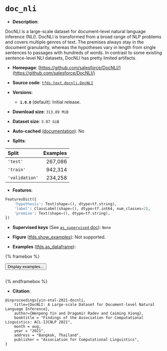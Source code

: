 <div itemscope itemtype="http://schema.org/Dataset">
  <div itemscope itemprop="includedInDataCatalog" itemtype="http://schema.org/DataCatalog">
    <meta itemprop="name" content="TensorFlow Datasets" />
  </div>
  <meta itemprop="name" content="doc_nli" />
  <meta itemprop="description" content="DocNLI is a large-scale dataset for document-level natural language inference&#10;(NLI). DocNLI is transformed from a broad range of NLP problems and covers&#10;multiple genres of text. The premises always stay in the document granularity,&#10;whereas the hypotheses vary in length from single sentences to passages with&#10;hundreds of words. In contrast to some existing sentence-level NLI datasets,&#10;DocNLI has pretty limited artifacts.&#10;&#10;To use this dataset:&#10;&#10;```python&#10;import tensorflow_datasets as tfds&#10;&#10;ds = tfds.load(&#x27;doc_nli&#x27;, split=&#x27;train&#x27;)&#10;for ex in ds.take(4):&#10;  print(ex)&#10;```&#10;&#10;See [the guide](https://www.tensorflow.org/datasets/overview) for more&#10;informations on [tensorflow_datasets](https://www.tensorflow.org/datasets).&#10;&#10;" />
  <meta itemprop="url" content="https://www.tensorflow.org/datasets/catalog/doc_nli" />
  <meta itemprop="sameAs" content="https://github.com/salesforce/DocNLI/" />
  <meta itemprop="citation" content="@inproceedings{yin-etal-2021-docnli,&#10;    title={DocNLI: A Large-scale Dataset for Document-level Natural Language Inference},&#10;    author={Wenpeng Yin and Dragomir Radev and Caiming Xiong},&#10;    booktitle = &quot;Findings of the Association for Computational Linguistics: ACL-IJCNLP 2021&quot;,&#10;    month = aug,&#10;    year = &quot;2021&quot;,&#10;    address = &quot;Bangkok, Thailand&quot;,&#10;    publisher = &quot;Association for Computational Linguistics&quot;,&#10;}" />
</div>

# `doc_nli`


*   **Description**:

DocNLI is a large-scale dataset for document-level natural language inference
(NLI). DocNLI is transformed from a broad range of NLP problems and covers
multiple genres of text. The premises always stay in the document granularity,
whereas the hypotheses vary in length from single sentences to passages with
hundreds of words. In contrast to some existing sentence-level NLI datasets,
DocNLI has pretty limited artifacts.

*   **Homepage**:
    [https://github.com/salesforce/DocNLI/](https://github.com/salesforce/DocNLI/)

*   **Source code**:
    [`tfds.text.docnli.DocNLI`](https://github.com/tensorflow/datasets/tree/master/tensorflow_datasets/text/docnli/docnli.py)

*   **Versions**:

    *   **`1.0.0`** (default): Initial release.

*   **Download size**: `313.89 MiB`

*   **Dataset size**: `3.07 GiB`

*   **Auto-cached**
    ([documentation](https://www.tensorflow.org/datasets/performances#auto-caching)):
    No

*   **Splits**:

Split          | Examples
:------------- | -------:
`'test'`       | 267,086
`'train'`      | 942,314
`'validation'` | 234,258

*   **Features**:

```python
FeaturesDict({
    'hypothesis': Text(shape=(), dtype=tf.string),
    'label': ClassLabel(shape=(), dtype=tf.int64, num_classes=2),
    'premise': Text(shape=(), dtype=tf.string),
})
```

*   **Supervised keys** (See
    [`as_supervised` doc](https://www.tensorflow.org/datasets/api_docs/python/tfds/load#args)):
    `None`

*   **Figure**
    ([tfds.show_examples](https://www.tensorflow.org/datasets/api_docs/python/tfds/visualization/show_examples)):
    Not supported.

*   **Examples**
    ([tfds.as_dataframe](https://www.tensorflow.org/datasets/api_docs/python/tfds/as_dataframe)):

<!-- mdformat off(HTML should not be auto-formatted) -->

{% framebox %}

<button id="displaydataframe">Display examples...</button>
<div id="dataframecontent" style="overflow-x:auto"></div>
<script src="https://www.gstatic.com/external_hosted/jquery2.min.js"></script>
<script>
var url = "https://storage.googleapis.com/tfds-data/visualization/dataframe/doc_nli-1.0.0.html";
$(document).ready(() => {
  $("#displaydataframe").click((event) => {
    // Disable the button after clicking (dataframe loaded only once).
    $("#displaydataframe").prop("disabled", true);

    // Pre-fetch and display the content
    $.get(url, (data) => {
      $("#dataframecontent").html(data);
    }).fail(() => {
      $("#dataframecontent").html(
        'Error loading examples. If the error persist, please open '
        + 'a new issue.'
      );
    });
  });
});
</script>

{% endframebox %}

<!-- mdformat on -->

*   **Citation**:

```
@inproceedings{yin-etal-2021-docnli,
    title={DocNLI: A Large-scale Dataset for Document-level Natural Language Inference},
    author={Wenpeng Yin and Dragomir Radev and Caiming Xiong},
    booktitle = "Findings of the Association for Computational Linguistics: ACL-IJCNLP 2021",
    month = aug,
    year = "2021",
    address = "Bangkok, Thailand",
    publisher = "Association for Computational Linguistics",
}
```
